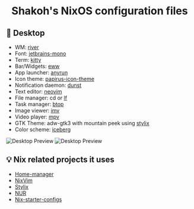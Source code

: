 <h1 align="center">Shakoh's NixOS configuration files</h1>

## 🗿 Desktop
- WM: [river](https://github.com/riverwm/river)
- Font: [jetbrains-mono](https://github.com/JetBrains/JetBrainsMono)
- Term: [kitty](https://github.com/kovidgoyal/kitty)
- Bar/Widgets: [eww](https://github.com/elkowar/eww)
- App launcher: [anyrun](https://github.com/Kirottu/anyrun)
- Icon theme: [papirus-icon-theme](https://github.com/PapirusDevelopmentTeam/papirus-icon-theme)
- Notification daemon: [dunst](https://github.com/dunst-project/dunst)
- Text editor: [neovim](https://github.com/neovim/neovim)
- File manager: cd or [lf](https://github.com/gokcehan/lf)
- Task manager: [btop](https://github.com/aristocratos/btop)
- Image viewer: [imv](https://sr.ht/~exec64/imv)
- Video player: [mpv](https://github.com/mpv-player/mpv)
- GTK Theme: adw-gtk3 with mountain peek using [stylix](https://github.com/danth/stylix)
- Color scheme: [iceberg](https://github.com/cocopon/iceberg.vim)

<img src="https://cdn.discordapp.com/attachments/885297123669716992/1162744522053271672/image.png?ex=653d0d38&is=652a9838&hm=775539441a973e4f1a3c451778cd83ae3b162fdf7c5f570b65a2b718fc454624&" alt="Desktop Preview">

<img src="https://media.discordapp.net/attachments/885297123669716992/1162748153099976834/image.png?ex=653d109a&is=652a9b9a&hm=dbc91e465d71e392eae63561c68af8a2cc4f93884dcb576ddb737db5a3f74cf4&" alt="Desktop Preview">

## 💡 Nix related projects it uses
- [Home-manager](https://github.com/nix-community/home-manager)
- [NixVim](https://github.com/nix-community/nixvim)
- [Stylix](https://github.com/danth/stylix)
- [NUR](https://github.com/nix-community/NUR)
- [Nix-starter-configs](https://github.com/Misterio77/nix-starter-configs)
